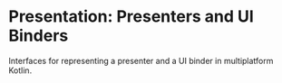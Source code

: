 Presentation: Presenters and UI Binders
=======================================

Interfaces for representing a presenter and a UI binder in multiplatform Kotlin.

